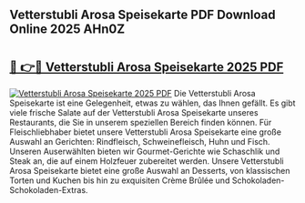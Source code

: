 ## Vetterstubli Arosa Speisekarte PDF Download Online 2025 AHn0Z

# <h2><a href="http://gcbthh.nevu.top/?p=Vetterstubli+Arosa+Speisekarte">🔗 👉🔴 Vetterstubli Arosa Speisekarte 2025 PDF</a></h2>

[![Vetterstubli Arosa Speisekarte 2025 PDF](https://i.imgur.com/dBaPXMq.png)](http://gcbthh.nevu.top/?p=Vetterstubli+Arosa+Speisekarte)
Die Vetterstubli Arosa Speisekarte ist eine Gelegenheit, etwas zu wählen, das Ihnen gefällt. Es gibt viele frische Salate auf der Vetterstubli Arosa Speisekarte unseres Restaurants, die Sie in unserem speziellen Bereich finden können. Für Fleischliebhaber bietet unsere Vetterstubli Arosa Speisekarte eine große Auswahl an Gerichten: Rindfleisch, Schweinefleisch, Huhn und Fisch. Unseren Auserwählten bieten wir Gourmet-Gerichte wie Schaschlik und Steak an, die auf einem Holzfeuer zubereitet werden. Unsere Vetterstubli Arosa Speisekarte bietet eine große Auswahl an Desserts, von klassischen Torten und Kuchen bis hin zu exquisiten Crème Brûlée und Schokoladen-Schokoladen-Extras.
